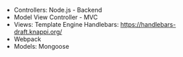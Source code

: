 
- Controllers: Node.js - Backend
- Model View Controller - MVC
- Views: Template Engine Handlebars:  https://handlebars-draft.knappi.org/
- Webpack
- Models: Mongoose
